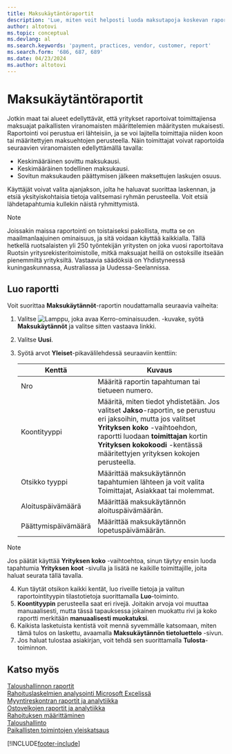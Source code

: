 ```yaml
---
title: Maksukäytäntöraportit
description: 'Lue, miten voit helposti luoda maksutapoja koskevan raportin myyjille ja asiakkaille.'
author: altotovi
ms.topic: conceptual
ms.devlang: al
ms.search.keywords: 'payment, practices, vendor, customer, report'
ms.search.form: '686, 687, 689'
ms.date: 04/23/2024
ms.author: altotovi
--- 
```


# <a name="payment-practices-report"></a>Maksukäytäntöraportit

Jotkin maat tai alueet edellyttävät, että yritykset raportoivat toimittajiensa maksuajat paikallisten viranomaisten määrittelemien määritysten mukaisesti. Raportointi voi perustua eri lähteisiin, ja se voi lajitella toimittajia niiden koon tai määritettyjen maksuehtojen perusteella. Näin toimittajat voivat raportoida seuraavien viranomaisten edellyttämällä tavalla:  

- Keskimääräinen sovittu maksukausi.  
- Keskimääräinen todellinen maksukausi.   
- Sovitun maksukauden päättymisen jälkeen maksettujen laskujen osuus. 

Käyttäjät voivat valita ajanjakson, jolta he haluavat suorittaa laskennan, ja etsiä yksityiskohtaisia tietoja valitsemasi ryhmän perusteella. Voit etsiä lähdetapahtumia kullekin näistä ryhmittymistä. 

> [!NOTE]
> Joissakin maissa raportointi on toistaiseksi pakollista, mutta se on maailmanlaajuinen ominaisuus, ja sitä voidaan käyttää kaikkialla. Tällä hetkellä ruotsalaisten yli 250 työntekijän yritysten on joka vuosi raportoitava Ruotsin yritysrekisteritoimistolle, mitkä maksuajat heillä on ostoksille itseään pienemmiltä yrityksiltä. Vastaavia säädöksiä on Yhdistyneessä kuningaskunnassa, Australiassa ja Uudessa-Seelannissa.  

## <a name="generate-the-report"></a>Luo raportti

Voit suorittaa **Maksukäytännöt**-raportin noudattamalla seuraavia vaiheita:

1. Valitse ![Lamppu, joka avaa Kerro-ominaisuuden.](media/ui-search/search_small.png "Kerro, mitä haluat tehdä") -kuvake, syötä **Maksukäytännöt** ja valitse sitten vastaava linkki. 
2. Valitse **Uusi**.
3. Syötä arvot **Yleiset**-pikavälilehdessä seuraaviin kenttiin:

   | Kenttä | Kuvaus |
   |---------|-----------------------------------|
   | Nro | Määritä raportin tapahtuman tai tietueen numero. |
   | Koontityyppi | Määritä, miten tiedot yhdistetään. Jos valitset **Jakso**-raportin, se perustuu eri jaksoihin, mutta jos valitset **Yrityksen koko** -vaihtoehdon, raportti luodaan **toimittajan** kortin **Yrityksen kokokoodi** -kentässä määritettyjen yrityksen kokojen perusteella. |
   | Otsikko tyyppi | Määrittää maksukäytännön tapahtumien lähteen ja voit valita Toimittajat, Asiakkaat tai molemmat. |
   | Aloituspäivämäärä | Määrittää maksukäytännön aloituspäivämäärän. |
   | Päättymispäivämäärä | Määrittää maksukäytännön lopetuspäivämäärän. |

> [!NOTE]
> Jos päätät käyttää **Yrityksen koko** -vaihtoehtoa, sinun täytyy ensin luoda tapahtumia **Yrityksen koot** -sivulla ja lisätä ne kaikille toimittajille, joita haluat seurata tällä tavalla.

4. Kun täytät otsikon kaikki kentät, luo riveille tietoja ja valitun raportointityypin tilastotietoja suorittamalla **Luo**-toiminto.
5. **Koontityypin** perusteella saat eri rivejä. Joitakin arvoja voi muuttaa manuaalisesti, mutta tässä tapauksessa jokainen muokattu rivi ja koko raportti merkitään **manuaalisesti muokatuksi**.
6. Kaikista lasketuista kentistä voit mennä syvemmälle katsomaan, miten tämä tulos on laskettu, avaamalla **Maksukäytännön tietoluettelo** -sivun.
7. Jos haluat tulostaa asiakirjan, voit tehdä sen suorittamalla **Tulosta**-toiminnon.

## <a name="see-also"></a>Katso myös

[Taloushallinnon raportit](finance-reports.md)  
[Rahoituslaskelmien analysointi Microsoft Excelissä](finance-analyze-excel.md)  
[Myyntireskontran raportit ja analytiikka](receivables-reports.md)  
[Ostovelkojen raportit ja analytiikka](payables-reports.md)  
[Rahoituksen määrittäminen](finance-setup-finance.md)  
[Taloushallinto](finance.md)  
[Paikallisten toimintojen yleiskatsaus](about-localization.md)  

[!INCLUDE[footer-include](includes/footer-banner.md)]

